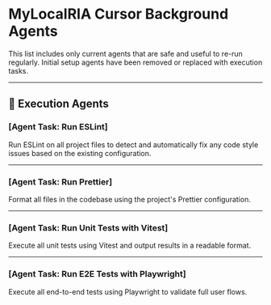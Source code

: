 # MyLocalRIA Cursor Background Agents

This list includes only current agents that are safe and useful to re-run regularly. Initial setup agents have been removed or replaced with execution tasks.

---

## 🔁 Execution Agents

### [Agent Task: Run ESLint]
Run ESLint on all project files to detect and automatically fix any code style issues based on the existing configuration.

---

### [Agent Task: Run Prettier]
Format all files in the codebase using the project's Prettier configuration.

---

### [Agent Task: Run Unit Tests with Vitest]
Execute all unit tests using Vitest and output results in a readable format.

---

### [Agent Task: Run E2E Tests with Playwright]
Execute all end-to-end tests using Playwright to validate full user flows.
